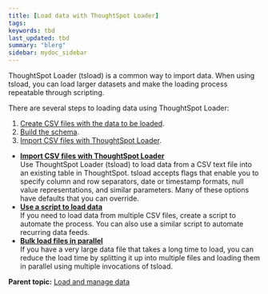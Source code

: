 ```yaml
---
title: [Load data with ThoughtSpot Loader]
tags:
keywords: tbd
last_updated: tbd
summary: "blerg"
sidebar: mydoc_sidebar
---
```

ThoughtSpot Loader (tsload) is a common way to import data. When using tsload, you can load larger datasets and make the loading process repeatable through scripting.

There are several steps to loading data using ThoughtSpot Loader:

1.   [Create CSV files with the data to be loaded](load_from_web_browser.html#create-a-csv-file).
2.   [Build the schema](create_schema.html).
3.   [Import CSV files with ThoughtSpot Loader](use_data_importer.html#).

-   **[Import CSV files with ThoughtSpot Loader](../../admin/loading/use_data_importer.html)**  
Use ThoughtSpot Loader (tsload) to load data from a CSV text file into an existing table in ThoughtSpot. tsload accepts flags that enable you to specify column and row separators, date or timestamp formats, null value representations, and similar parameters. Many of these options have defaults that you can override.
-   **[Use a script to load data](../../admin/loading/load_with_script.html)**  
If you need to load data from multiple CSV files, create a script to automate the process. You can also use a similar script to automate recurring data feeds.
-   **[Bulk load files in parallel](../../admin/loading/parallel_tsload.html)**  
If you have a very large data file that takes a long time to load, you can reduce the load time by splitting it up into multiple files and loading them in parallel using multiple invocations of tsload.

**Parent topic:** [Load and manage data](../../admin/loading/loading_intro.html)
